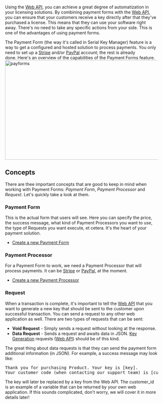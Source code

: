 Using the <a href="http://support.serialkeymanager.com/kb/web-api">Web API</a>, you can achieve a great degree of automatization in your licensing solutions. By combining payment forms with the <a href="http://support.serialkeymanager.com/kb/web-api">Web API</a>, you can ensure that your customers receive a key directly after that they've purchased a license. This means that they can use your software right away. There's no need to take any specific actions from your side. This is one of the advantages of using payment forms.

The Payment Form (the way it's called in Serial Key Manager) feature is a way to get a configured and hosted solution to process payments. You only need to set up a <a href="https://stripe.com/">Stripe</a> and/or <a href="https://www.paypal.com/">PayPal</a> account; the rest is already done. Here's an overview of the capabilities of the Payment Forms feature.
<img class="wp-image-662 size-full aligncenter" src="http://support.serialkeymanager.com/wp-content/uploads/2015/05/payforms.png" alt="payforms" width="546" height="328" />
<h2><del></del>Concepts</h2>
There are thee important concepts that are good to keep in mind when working with Payment Forms: <em>Payment Form</em>, <em>Payment Processor</em> and <em>Request</em>. Let's quickly take a look at them.
<h3>Payment Form</h3>
This is the actual form that users will see. Here you can specify the price, the success message, what kind of Payment Processors you want to use, the type of Requests you want execute, et cetera. It's the heart of your payment solution.
<ul>
 	<li><a href="https://serialkeymanager.com/PaymentForms">Create a new Payment Form</a></li>
</ul>
<h3>Payment Processor</h3>
For a Payment Form to work, we need a Payment Processor that will process payments. It can be <a href="https://stripe.com/">Stripe</a> or <a href="https://www.paypal.com/">PayPal</a>, at the moment.
<ul>
 	<li><a href="https://serialkeymanager.com/PaymentProcessors/">Create a new Payment Processor</a></li>
</ul>
<h3>Request</h3>
When a transaction is complete, it's important to tell the <a href="http://support.serialkeymanager.com/kb/web-api-2-0/">Web API</a> that you want to generate a new key that should be sent to the customer upon successful transaction. You can send a request to any other web application as well. There are two types of requests that can be sent:
<ul>
 	<li><strong>Void Request</strong> - Simply sends a request without looking at the response.</li>
 	<li><strong>Data Request</strong> - Sends a request and awaits data in JSON. <a href="http://support.serialkeymanager.com/kb/key-generation/">Key Generation</a> requests (<a href="http://support.serialkeymanager.com/kb/web-api-2-0/">Web API</a>) should be of this kind.</li>
</ul>
The great thing about data requests is that they can send the payment form additional information (in JSON). For example, a success message may look like:
<pre class="toolbar:2 lang:diff decode:false ">Thank you for purchasing Product. Your key is [key].
Your customer code (when contacting our support team) is [customer_id].</pre>
The key will later be replaced by a key from the Web API. The customer_id is an example of a variable that can be returned by your own web application. If this sounds complicated, don't worry, we will cover it in more details later!
